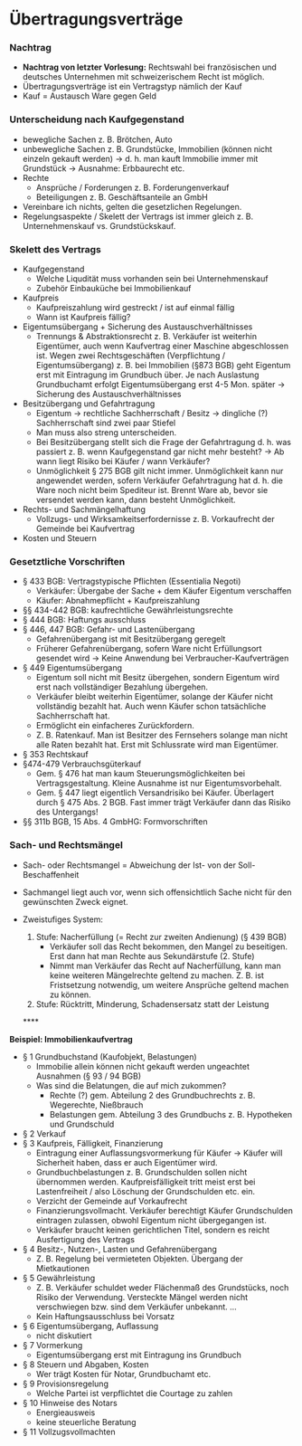 # Übertragungsverträge



### Nachtrag

* **Nachtrag von letzter Vorlesung:** Rechtswahl bei französischen und deutsches Unternehmen mit schweizerischem Recht ist möglich.
* Übertragungsverträge ist ein Vertragstyp nämlich der Kauf
* Kauf = Austausch Ware gegen Geld

### Unterscheidung nach Kaufgegenstand

* bewegliche Sachen z. B. Brötchen, Auto
* unbewegliche Sachen z. B. Grundstücke, Immobilien \(können nicht einzeln gekauft werden\) → d. h. man kauft Immobilie immer mit Grundstück → Ausnahme: Erbbaurecht etc.
* Rechte
  * Ansprüche / Forderungen z. B. Forderungenverkauf
  * Beteiligungen z. B. Geschäftsanteile an GmbH
* Vereinbare ich nichts, gelten die gesetzlichen Regelungen.
* Regelungsaspekte / Skelett der Vertrags ist immer gleich z. B. Unternehmenskauf vs. Grundstückskauf.

### Skelett des Vertrags

* Kaufgegenstand
  * Welche Liqudität muss vorhanden sein bei Unternehmenskauf
  * Zubehör Einbauküche bei Immobilienkauf
* Kaufpreis
  * Kaufpreiszahlung wird gestreckt / ist auf einmal fällig
  * Wann ist Kaufpreis fällig?
* Eigentumsübergang + Sicherung des Austauschverhältnisses
  * Trennungs & Abstraktionsrecht z. B. Verkäufer ist weiterhin Eigentümer, auch wenn Kaufvertrag einer Maschine abgeschlossen ist. Wegen zwei Rechtsgeschäften \(Verpflichtung / Eigentumsübergang\) z. B. bei Immobilien \(§873 BGB\) geht Eigentum erst mit Eintragung im Grundbuch über. Je nach Auslastung Grundbuchamt erfolgt Eigentumsübergang erst 4-5 Mon. später → Sicherung des Austauschverhältnisses
* Besitzübergang und Gefahrtragung
  * Eigentum → rechtliche Sachherrschaft / Besitz → dingliche \(?\) Sachherrschaft sind zwei paar Stiefel
  * Man muss also streng unterscheiden.
  * Bei Besitzübergang stellt sich die Frage der Gefahrtragung d. h. was passiert z. B. wenn Kaufgegenstand gar nicht mehr besteht? → Ab wann liegt Risiko bei Käufer / wann Verkäufer?
  * Unmöglichkeit § 275 BGB gilt nicht immer. Unmöglichkeit kann nur angewendet werden, sofern Verkäufer Gefahrtragung hat d. h. die Ware noch nicht beim Spediteur ist. Brennt Ware ab, bevor sie versendet werden kann, dann besteht Unmöglichkeit.
* Rechts- und Sachmängelhaftung
  * Vollzugs- und Wirksamkeitserfordernisse z. B. Vorkaufrecht der Gemeinde bei Kaufvertrag
* Kosten und Steuern

### Gesetztliche Vorschriften

* § 433 BGB: Vertragstypische Pflichten \(Essentialia Negoti\)
  * Verkäufer: Übergabe der Sache + dem Käufer Eigentum verschaffen
  * Käufer: Abnahmepflicht + Kaufpreiszahlung
* §§ 434-442 BGB: kaufrechtliche Gewährleistungsrechte
* § 444 BGB: Haftungs ausschluss
* § 446, 447 BGB: Gefahr- und Lastenübergang
  * Gefahrenübergang ist mit Besitzübergang geregelt
  * Früherer Gefahrenübergang, sofern Ware nicht Erfüllungsort gesendet wird → Keine Anwendung bei Verbraucher-Kaufverträgen
* § 449 Eigentumsübergang
  * Eigentum soll nicht mit Besitz übergehen, sondern Eigentum wird erst nach vollständiger Bezahlung übergehen.
  * Verkäufer bleibt weiterhin Eigentümer, solange der Käufer nicht vollständig bezahlt hat. Auch wenn Käufer schon tatsächliche Sachherrschaft hat.
  * Ermöglicht ein einfacheres Zurückfordern.
  * Z. B. Ratenkauf. Man ist Besitzer des Fernsehers solange man nicht alle Raten bezahlt hat. Erst mit Schlussrate wird man Eigentümer.
* § 353 Rechtskauf
* §474-479 Verbrauchsgüterkauf
  * Gem. § 476 hat man kaum Steuerungsmöglichkeiten bei Vertragsgestaltung. Kleine Ausnahme ist nur Eigentumsvorbehalt.
  * Gem. § 447 liegt eigentlich Versandrisiko bei Käufer. Überlagert durch § 475 Abs. 2 BGB. Fast immer trägt Verkäufer dann das Risiko des Untergangs!
* §§ 311b BGB, 15 Abs. 4 GmbHG: Formvorschriften

### Sach- und Rechtsmängel

* Sach- oder Rechtsmangel = Abweichung der Ist- von der Soll-Beschaffenheit
* Sachmangel liegt auch vor, wenn sich offensichtlich Sache nicht für den gewünschten Zweck eignet.
* Zweistufiges System:

  1. Stufe: Nacherfüllung \(= Recht zur zweiten Andienung\) \(§ 439 BGB\)
     * Verkäufer soll das Recht bekommen, den Mangel zu beseitigen. Erst dann hat man Rechte aus Sekundärstufe \(2. Stufe\)
     * Nimmt man Verkäufer das Recht auf Nacherfüllung, kann man keine weiteren Mängelrechte geltend zu machen. Z. B. ist Fristsetzung notwendig, um weitere Ansprüche geltend machen zu können.
  2. Stufe: Rücktritt, Minderung, Schadensersatz statt der Leistung

  \*\*\*\*

**Beispiel: Immobilienkaufvertrag**

* § 1 Grundbuchstand \(Kaufobjekt, Belastungen\)
  * Immobilie allein können nicht gekauft werden ungeachtet Ausnahmen \(§ 93 / 94 BGB\)
  * Was sind die Belatungen, die auf mich zukommen?
    * Rechte \(?\) gem. Abteilung 2 des Grundbuchrechts z. B. Wegerechte, Nießbrauch
    * Belastungen gem. Abteilung 3 des Grundbuchs z. B. Hypotheken und Grundschuld
* § 2 Verkauf
* § 3 Kaufpreis, Fälligkeit, Finanzierung
  * Eintragung einer Auflassungsvormerkung für Käufer → Käufer will Sicherheit haben, dass er auch Eigentümer wird.
  * Grundbuchbelastungen z. B. Grundschulden sollen nicht übernommen werden. Kaufpreisfälligkeit tritt meist erst bei Lastenfreiheit / also Löschung der Grundschulden etc. ein.
  * Verzicht der Gemeinde auf Vorkaufrecht
  * Finanzierungsvollmacht. Verkäufer berechtigt Käufer Grundschulden eintragen zulassen, obwohl Eigentum nicht übergegangen ist.
  * Verkäufer braucht keinen gerichtlichen Titel, sondern es reicht Ausfertigung des Vertrags
* § 4 Besitz-, Nutzen-, Lasten und Gefahrenübergang
  * Z. B. Regelung bei vermieteten Objekten. Übergang der Mietkautionen
* § 5 Gewährleistung
  * Z. B. Verkäufer schuldet weder Flächenmaß des Grundstücks, noch Risiko der Verwendung. Versteckte Mängel werden nicht verschwiegen bzw. sind dem Verkäufer unbekannt. ...
  * Kein Haftungsausschluss bei Vorsatz
* § 6 Eigentumsübergang, Auflassung
  * nicht diskutiert
* § 7 Vormerkung
  * Eigentumsübergang erst mit Eintragung ins Grundbuch
* § 8 Steuern und Abgaben, Kosten
  * Wer trägt Kosten für Notar, Grundbuchamt etc.
* § 9 Provisionsregelung
  * Welche Partei ist verpflichtet die Courtage zu zahlen
* § 10 Hinweise des Notars
  * Energieausweis
  * keine steuerliche Beratung
* § 11 Vollzugsvollmachten

